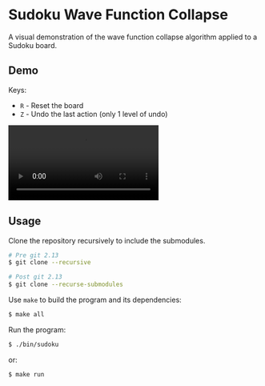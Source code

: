 # Sudoku Wave Function Collapse

A visual demonstration of the wave function collapse algorithm applied to a Sudoku board.

## Demo

Keys:
- `R` - Reset the board
- `Z` - Undo the last action (only 1 level of undo)

![Demo](./demo/sudoku_wfc_2x_24fps.mp4)

## Usage

Clone the repository recursively to include the submodules.

```bash
# Pre git 2.13
$ git clone --recursive

# Post git 2.13
$ git clone --recurse-submodules
```

Use `make` to build the program and its dependencies:

```bash
$ make all
```

Run the program:

```bash
$ ./bin/sudoku
```

or:

```bash
$ make run
```

